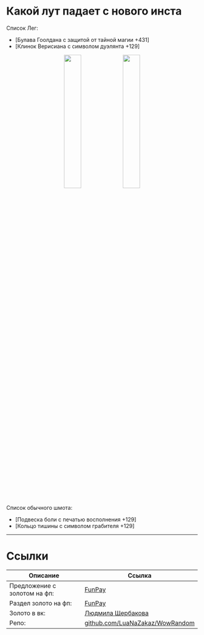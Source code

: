 # Какой лут падает с нового инста

Список Лег:

- [Булава Гоолдана с защитой от тайной магии +431]
- [Клинок Верисиана с символом дуэлянта +129]
<p align="center">
  <img width="30%" src="https://i.imgur.com/i7qX7Yd.jpeg">
  <img width="30%" src="https://i.imgur.com/mUtrVFC.jpeg">
</p>


Список обычного шмота:
- [Подвеска боли с печатью восполнения +129]
- [Кольцо тишины с символом грабителя +129]

---

# Ссылки
| Описание | Ссылка |
| ------ | ------ |
Предложение с золотом на фп: | [FunPay](https://funpay.com/chips/offer?id=1169011-32-34-4450-18)
Раздел золото на фп: | [FunPay](https://funpay.com/chips/34/)
Золото в вк: | [Людмила Щербакова](https://vk.com/id719582569)
Репо: | [github.com/LuaNaZakaz/WowRandom](https://github.com/LuaNaZakaz/WowRandom)

